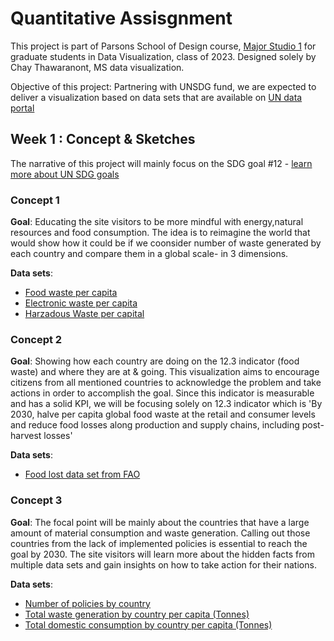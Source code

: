 
# Quantitative Assisgnment

This project is part of Parsons School of Design course, [Major Studio 1](https://courses.newschool.edu/courses/PGDV5200/3077/) for graduate students in Data Visualization, class of 2023. Designed solely by Chay Thawaranont, MS data visualization. 

 Objective of this project: Partnering with UNSDG fund,  we are expected to deliver a visualization based on data sets that are available on [UN data portal](https://unstats.un.org/sdgs/dataportal/database)

 

## Week 1 : Concept & Sketches 
The narrative of this project will mainly focus on the SDG goal #12 - 
[learn more about UN SDG goals](#)

### Concept 1 
<inserting Image>

**Goal**: Educating the site visitors to be more mindful with energy,natural resources and food consumption. The idea is to reimagine the world that would show how it could be if we coonsider number of waste generated by each country and compare them in a global scale- in 3 dimensions. 

**Data sets**: 
- [Food waste per capita](#)
- [Electronic waste per capita](#)
- [Harzadous Waste per capital](#)

### Concept 2 
<inserting Image>

**Goal**: Showing how each country are doing on the 12.3 indicator (food waste) and where they are at & going. This visualization aims to encourage citizens from all mentioned countries to acknowledge the problem and take actions in order to accomplish the goal. 
Since this indicator is measurable and has a solid KPI, we will be focusing solely on 12.3 indicator which is 'By 2030, halve per capita global food waste at the retail and consumer levels and reduce food losses along production and supply chains, including post-harvest losses'

**Data sets**: 
- [Food lost data set from FAO](#)

### Concept 3 
<inserting Image>

**Goal**: The focal point will be mainly about the countries that have a large amount of material consumption and waste generation. Calling out those countries from the lack of implemented policies is essential to reach the goal by 2030. 
The site visitors will learn more about the hidden facts from multiple data sets and gain insights on how to take action for their nations. 

**Data sets**: 
- [Number of policies by country](#)
- [Total waste generation by country per capita (Tonnes)](#)
- [Total domestic consumption by country per capita (Tonnes)](#)
